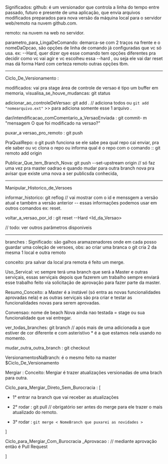 Significados:
github: é um versionador que controla a linha do tempo entre passado, futuro e presente de uma aplicação, que envia arquivos modificados preparados para nova versão da máquina local para o servidor web/remoto na nuvem github.com.

remoto: na nuvem na web no servidor.

parametro_para_LingaDeComando: demarca-se com 2 traços na frente e o nomeDaOpcao, são opções de linha de comando já configuradas que vc só usa. ex: --Hard,  quer dizer qye esse comando tem opções diferentes pra decidir como vc vai agir e vc escolheu essa --hard , ou seja ele vai dar reset mas dá forma Hard com certeza remoto outras opções tbm.

---

Ciclo_De_Versionamento :

modificados: vai pra stage área de controle de versao é tipo um buffer em memoria,
  visualisa_se_houve_mudancas: git status

adicionar_ao_controleDeVersao: git add . // adiciona todos ou `git add "nomearquivo.ext"` >> para adiciona somente esse 1 arquivo .

dar/intendificacao_comComentario_a_VersaoEnviada : git commit- m "mensagem O que foi modificado na versao?"

puxar_a versao_pro_remoto : git push

PraQualRepo: o git push funciona se ele sabe pea qual repo cai enviar, pra ele saber ou vc clona o repo ou informa qual é o repo com o comando ::
git remoto add origin <url do repo>

Publicar_Que_tem_Branch_Nova: git push --set-upstream origin <NomeBranch> // só faz uma vez pra master oadrao e quando mudar para outra branch nova pra avisar que existe uma nova a ser publicsda conhecida,

---

Manipular_Historico_de_Versoes

 informar_historico: git reflog // vai mostrar com o id e menssgem a versão atual e também a versão anterior -- essas informações podemos usar em outros comandos ex: reset.

voltar_a_versao_por_id : git reset --Hard <Id_da_Versao>

// todo: ver outros parâmetros disponiveis

---

branches :
Significado: são galhos aramazenadores onde em cada posso guardar uma coleção de versoes, obs: ao criar uma branca o git cria 2 da mesma 1 local e outra remoto

conceito: pra salvar da local pra remota é feito um merge.

Uso_Servical: vc sempre terá uma branch que será a Master e outras serviçais, essas serviçais depois que fazerem um trabalho sempre enviará esse trabalho feito via solicitação de aprovação para fazer parte da master.

Resumo_Conceito: a Master é a instável (só entra as novas funcionalidades aprovadas nela) e as outras serviçais são pra criar e testar as funcionalidades novas para serem aprovadas.

Convensao: nome de beach Nova ainda nao testada = stage ou sua funcionalidade que vai entregar.

ver_todas_branches: git branch
// após mais de uma adicionada a que estiver de cor diferente e com asteristivo * é a que estamos nela usando no momento.

mudar_outra_outra_branch : git checkout <NomeBranch>

VersionamentosNaBranch: é o mesmo feito na master  $Ciclo_De_Versionamento

Mergiar :
  Conceito: Mergiar é trazer atualizações versionadas de uma brach para outra.

Ciclo_para_Mergiar_Direto_Sem_Burocracia : [
- 1° entrar na branch que vai receber as atualizações

- 2° rodar : git pull // obrigatório ser antes do merge para ele trazer o mais atualizado do remoto.

- 3° rodar : `git merge < NomeBranch que puxarei as novidades >`

]


Ciclo_para_Mergiar_Com_Burocracia _Aprovacao :
// mediante aprovação então é Pull Request



]







